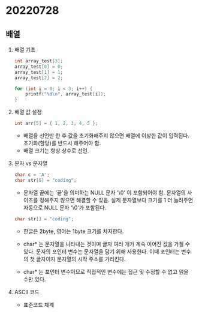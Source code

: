 20220728
=============

배열
-------------
1. 배열 기초

    ```C
	int array_test[3];
	array_test[0] = 0;
	array_test[1] = 1;
	array_test[2] = 2;

	for (int i = 0; i < 3; i++) {
		printf("%d\n", array_test[i]);
	}
    ```
2. 배열 값 설정

    ```C
	int arr[5] = { 1, 2, 3, 4, 5 };
    ```

    * 배열을 선언만 한 후 값을 초기화해주지 않으면 배열에 이상한 값이 입력된다. 초기화(할당)를 반드시 해주어야 함.
    * 배열 크기는 항상 상수로 선언.

3. 문자 vs 문자열
    ```C
	char c = 'A';
	char str[6] = "coding";
    ```

    * 문자열 끝에는 '끝'을 의미하는 NULL 문자 '\0' 이 포함되어야 함. 문자열의 사이즈를 정해주지 않으면 해결할 수 있음. 실제 문자열보다 크기를 1 더 늘려주면 자동으로 NULL 문자 '\0'가 포함된다.

    ```C
    char str[] = "coding";
    ```

    * 한글은 2byte, 영어는 1byte 크기를 차지한다.

    * char* 는 문자열을 나타내는 것이며 글자 여러 개가 계속 이어진 값을 가질 수 있다. 문자의 포인터 변수는 문자열을 담기 위해 사용한다. 이때 포인터는 변수의 첫 글자이자 문자열의 시작 주소를 가리킨다.
    * char* 는 포인터 변수이므로 직접적인 변수에는 접근 및 수정할 수 없고 읽을 수만 있다.

4. ASCII 코드
    * 표준코드 체계

    
